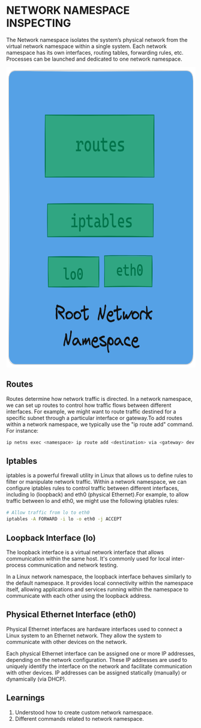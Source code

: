# NETWORK NAMESPACE INSPECTING

The Network namespace isolates the system’s physical network from the virtual network namespace within a single system. Each network namespace has its own interfaces, routing tables, forwarding rules, etc. Processes can be launched and dedicated to one network namespace.

<img src="./images/Root-network-Namesace.png" width="600" height="800">

## Routes

Routes determine how network traffic is directed. In a network namespace, we can set up routes to control how traffic flows between different interfaces. For example, we might want to route traffic destined for a specific subnet through a particular interface or gateway.To add routes within a network namespace, we typically use the "ip route add" command. For instance:

```bash
ip netns exec <namespace> ip route add <destination> via <gateway> dev <interface>
```

## Iptables

iptables is a powerful firewall utility in Linux that allows us to define rules to filter or manipulate network traffic. Within a network namespace, we can configure iptables rules to control traffic between different interfaces, including lo (loopback) and eth0 (physical Ethernet).For example, to allow traffic between lo and eth0, we might use the following iptables rules:

```bash
# Allow traffic from lo to eth0
iptables -A FORWARD -i lo -o eth0 -j ACCEPT
```

## Loopback Interface (lo)

 The loopback interface is a virtual network interface that allows communication within the same host. It's commonly used for local inter-process communication and network testing.

 In a Linux network namespace, the loopback interface behaves similarly to the default namespace. It provides local connectivity within the namespace itself, allowing applications and services running within the namespace to communicate with each other using the loopback address.

 ## Physical Ethernet Interface (eth0)

 Physical Ethernet interfaces are hardware interfaces used to connect a Linux system to an Ethernet network. They allow the system to communicate with other devices on the network.

 Each physical Ethernet interface can be assigned one or more IP addresses, depending on the network configuration. These IP addresses are used to uniquely identify the interface on the network and facilitate communication with other devices. IP addresses can be assigned statically (manually) or dynamically (via DHCP).

 ## Learnings
 1. Understood how to create custom network namespace.
 2. Different commands related to network namespace.



